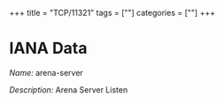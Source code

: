 +++
title = "TCP/11321"
tags = [""]
categories = [""]
+++

# IANA Data

_Name:_ arena-server

_Description:_ Arena Server Listen

